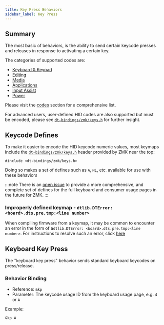 ```yaml
---
title: Key Press Behaviors
sidebar_label: Key Press
---
```


## Summary

The most basic of behaviors, is the ability to send certain keycode presses and releases in response to activating
a certain key.

The categories of supported codes are:

- [Keyboard & Keypad](../codes/keyboard-keypad)
- [Editing](../codes/editing)
- [Media](../codes/media)
- [Applications](../codes/applications)
- [Input Assist](../codes/input-assist)
- [Power](../codes/power)

Please visit the [codes](../codes) section for a comprehensive list.

For advanced users, user-defined HID codes are also supported but must be encoded, please see [`dt-bindings/zmk/keys.h`](https://github.com/zmkfirmware/zmk/blob/main/app/include/dt-bindings/zmk/keys.h) for further insight.

## Keycode Defines

To make it easier to encode the HID keycode numeric values, most keymaps include
the [`dt-bindings/zmk/keys.h`](https://github.com/zmkfirmware/zmk/blob/main/app/include/dt-bindings/zmk/keys.h) header
provided by ZMK near the top:

```
#include <dt-bindings/zmk/keys.h>
```

Doing so makes a set of defines such as `A`, `N1`, etc. available for use with these behaviors

:::note
There is an [open issue](https://github.com/zmkfirmware/zmk/issues/21) to provide a more comprehensive, and
complete set of defines for the full keyboard and consumer usage pages in the future for ZMK.
:::

### Improperly defined keymap - `dtlib.DTError: <board>.dts.pre.tmp:<line number>`

When compiling firmware from a keymap, it may be common to encounter an error in the form of a`dtlib.DTError: <board>.dts.pre.tmp:<line number>`.
For instructions to resolve such an error, click [here](../troubleshooting###Improperly-defined-keymap)

## Keyboard Key Press

The "keyboard key press" behavior sends standard keyboard keycodes on press/release.

### Behavior Binding

- Reference: `&kp`
- Parameter: The keycode usage ID from the keyboard usage page, e.g. `4` or `A`

Example:

```
&kp A
```
